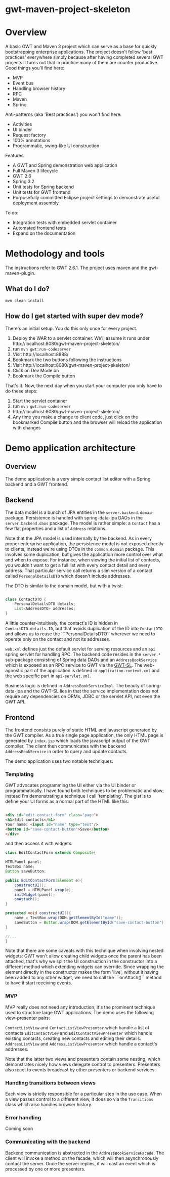 gwt-maven-project-skeleton
==========================

# Overview

A basic GWT and Maven 3 project which can serve as a base for quickly bootstrapping enterprise applications. The project doesn't follow 'best practices' everywhere  simply because after having completed several GWT projects it turns out that in practice many of them are counter productive. Good things you'll find here:

* MVP
* Event bus
* Handling browser history
* RPC
* Maven
* Spring

Anti-patterns (aka 'Best practices') you won't find here:

* Activities
* UI binder
* Request factory
* 100% annotations
* Programmatic, swing-like UI construction

Features:

* A GWT and Spring demonstration web application
* Full Maven 3 lifecycle 
* GWT 2.6
* Spring 3.2
* Unit tests for Spring backend
* Unit tests for GWT frontend 
* Purposefully committed Eclipse project settings to demonstrate useful deployment assembly

To do:

* Integration tests with embedded servlet container
* Automated frontend tests
* Expand on the documentation

# Methodology and tools

The instructions refer to GWT 2.6.1. The project uses maven and the gwt-maven-plugin.

## What do I do?

```mvn clean install```

## How do I get started with super dev mode?

There's an initial setup. You do this only once for every project.

1. Deploy the WAR to a servlet container. We'll assume it runs under http://localhost:8080/gwt-maven-project-skeleton/
2. run ```mvn gwt:run-codeserver```
3. Visit http://localhost:8888/
4. Bookmark the two buttons following the instructions
5. Visit http://localhost:8080/gwt-maven-project-skeleton/
6. Click on Dev Mode on
7. Bookmark the Compile button

That's it. Now, the next day when you start your computer you only have to do these steps:

1. Start the servlet container
2. run ```mvn gwt:run-codeserver```
3. http://localhost:8080/gwt-maven-project-skeleton/
4. Any time you make a change to client code, just click on the bookmarked Compile button and the browser will reload the application with changes

# Demo application architecture

## Overview

The demo application is a very simple contact list editor with a Spring backend and a GWT frontend.

## Backend

 The data model is a bunch of JPA entities in the ```server.backend.domain``` package.
Persistence is handled with spring-data-jpa DAOs in the ```server.backend.daos``` package.
The model is rather simple: a ```Contact``` has a few flat properties and a list of ```Address``` relations.

Note that the JPA model is used internally by the backend. As in every proper enterprise application, the persistence model is not exposed directly to clients,
instead we're using DTOs in the ```common.domain``` package. This involves some duplication, but gives the application more control over what and when to expose.
For instance, when viewing the initial list of contacts, you wouldn't want to get a full list with every contact detail and every address. That particular service call returns a slim version of a contact called ```PersonalDetailsDTO``` which doesn't include addresses.

The DTO is similar to the domain model, but with a twist: 

```java

class ContactDTO {
	PersonalDetailsDTO details;
	List<AddressDTO> addresses;
}

```

A little counter-intuitively, the contact's ID is hidden in ```ContactDTO.details.ID```, but that avoids duplication of the ID into ```ContactDTO``` and allows us to reuse the ```PersonalDetailsDTO`` wherever we need to operate only on the contact and not its addresses.


```web.xml``` defines just the default servlet for serving resources and an ```api``` spring servlet for handling RPC.
The backend code resides in the ```server.* ``` sub-package consisting of Spring data DAOs and an ```AddressBookService``` which is exposed as an
RPC service to GWT via the [GWT-SL](https://github.com/ggeorgovassilis/gwt-sl). The web-agnostic part of the application is defined in ```application-context.xml``` and the web specific part in ```api-servlet.xml```.

Business logic is defined in ```AddressBookServiceImpl```. The beauty of spring-data-jpa and the GWT-SL lies in that the service implementation does not require any dependencies on ORMs, JDBC or the servlet API, not even the GWT API.

## Frontend

The frontend consists purely of static HTML and javascript generated by the GWT compiler. As a true single page application, the only HTML page is generated by ```index.jsp``` which loads the javascript output of the GWT compiler. The client then communicates with the backend ```AddressBookService``` in order to query and update contacts.

The demo application uses two notable techniques:

### Templating

GWT advocates programming the UI either via the UI binder or programmatically. I have found both techniques to be problematic and slow; instead I'm demonstrating a technique I call 'templating'. The gist is to define your UI forms as a normal part of the HTML like this:

```html

<div id="edit-contact-form" class="page">
<h1>Edit contacts</h1>
Your name: <input id="name" type="text"/>
<button id="save-contact-button">Save</button>
</div>
```
and then access it with widgets:

```java
class EditContactForm extends Composite{

HTMLPanel panel;
TextBox name;
Button saveButton;

public EditContactForm(Element e){
	constructUI();
	panel = HTMLPanel.wrap(e);
	initWidget(panel);
	onAttach();
}

protected void constructUI(){
	name = TextBox.wrap(DOM.getElementById("name"));
	saveButton = Button.wrap(DOM.getElementById("save-contact-button"));	
}

//...
}

```

Note that there are some caveats with this technique when involving nested widgets: GWT won't allow creating child widgets once the parent has been attached, that's why we split the UI construction in the constructor into a different method which extending widgets can override. Since wrapping the element directly in the constructor makes the form 'live', without it having been added to any other widget, we need to call the ```onAttach()`` method to have it start receiving events. 

### MVP

MVP really does not need any introduction; it's the prominent technique used to structure large GWT applications. The demo uses the following view-presenter pairs:

```ContactListView``` and ```ContactListViewPresenter``` which handle a list of contacts
```EditContactView``` and ```EditContactViewPresenter``` which handle existing contacts, creating new contacts and editing their details.
```AddressListView``` and ```AddressListViewPresenter``` which handle a contact's addresses.

Note that the latter two views and presenters contain some nesting, which demonstrates nicely how views delegate control to presenters. Presenters also react to events broadcast by other presenters or backend services.

### Handling transitions between views

Each view is strictly responsible for a particular step in the use case. When a view passes control to a different view, it does so via the ```Transitions``` class
which also handles browser history.

### Error handling

Coming soon

### Communicating with the backend

Backend communication is abstracted in the ```AddressBookServiceFacade```. The client will invoke a method on the facade, which will then asynchronously contact the server. Once the server replies, it will cast an event which is processed by one or more presenters.